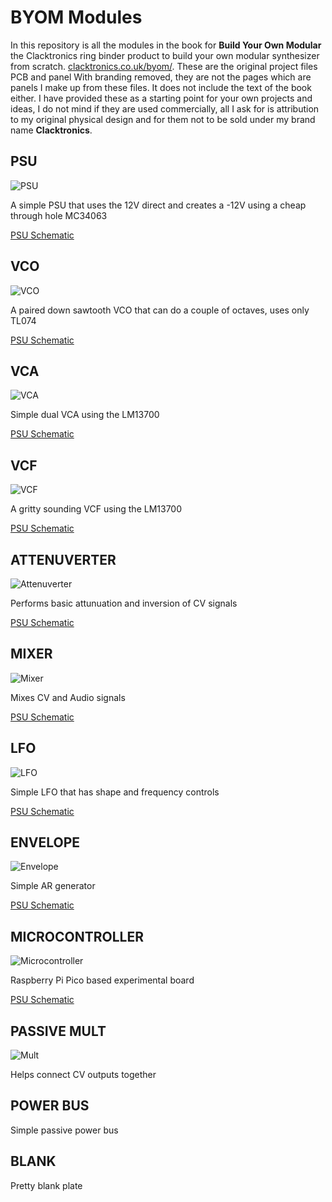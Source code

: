 # BYOM Modules

In this repository is all the modules in the book for **Build Your Own Modular** the Clacktronics ring binder product to build your own modular synthesizer from scratch. [clacktronics.co.uk/byom/](http://clacktronics.co.uk/byom/). These are the original project files PCB and panel With branding removed, they are not the pages which are panels I make up from these files. It does not include the text of the book either. I have provided these as a starting point for your own projects and ideas, I do not mind if they are used commercially, all I ask for is attribution to my original physical design and for them not to be sold under my brand name **Clacktronics**.



## PSU
![PSU](images/PSU_module.webp)

A simple PSU that uses the 12V direct and creates a -12V using a cheap through hole MC34063

[PSU Schematic](pdf_schematics/BYOM_PSU_main.pdf)


## VCO
![VCO](images/VCO_module.webp)

A paired down sawtooth VCO that can do a couple of octaves, uses only TL074

[PSU Schematic](pdf_schematics/BYOM_VCO_main.pdf)


## VCA
![VCA](images/VCA_module.webp)

Simple dual VCA using the LM13700

[PSU Schematic](pdf_schematics/BYOM_VCA_main.pdf)


## VCF
![VCF](images/VCF_module.webp)

A gritty sounding VCF using the LM13700

[PSU Schematic](pdf_schematics/BYOM_VCF_main.pdf)



## ATTENUVERTER
![Attenuverter](images/Attenuverter_module.webp)

Performs basic attunuation and inversion of CV signals

[PSU Schematic](pdf_schematics/BYOM_Attenuverter_main.pdf)


## MIXER
![Mixer](images/Mixer_module.webp)

Mixes CV and Audio signals

[PSU Schematic](pdf_schematics/BYOM_Mixer_main.pdf)


## LFO
![LFO](images/LFO_module.webp)

Simple LFO that has shape and frequency controls

[PSU Schematic](pdf_schematics/BYOM_LFO_main.pdf)


## ENVELOPE

![Envelope](images/Envelope_module.webp)

Simple AR generator

[PSU Schematic](pdf_schematics/BYOM_Envelope_main.pdf)


## MICROCONTROLLER

![Microcontroller](images/Microcontrollermodule.webp)

Raspberry Pi Pico based experimental board

[PSU Schematic](pdf_schematics/BYOM_Micro_main.pdf)


## PASSIVE MULT

![Mult](images/Mult_module.webp)

Helps connect CV outputs together

## POWER BUS

Simple passive power bus

## BLANK

Pretty blank plate

